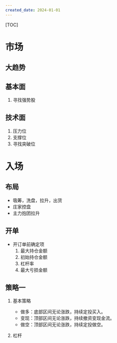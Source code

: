```yaml
---
created_date: 2024-01-01
---
```


[TOC]

# 市场
## 大趋势

## 基本面
1. 寻找强势股

## 技术面
1. 压力位
2. 支撑位
3. 寻找突破位


# 入场
## 布局
- 吸筹，洗盘，拉升，出货
- 庄家控盘
- 主力抱团拉升

## 开单
- 开订单前确定项
    1. 最大持仓金额
    2. 初始持仓金额
    3. 杠杆率
    4. 最大亏损金额


## 策略一
1. 基本策略
    - 做多：底部区间无论涨跌，持续定投买入。
    - 变现：顶部区间无论涨跌，持续撤资变现金流。
    - 做空：顶部区间无论涨跌，持续定投做空。

2. 杠杆